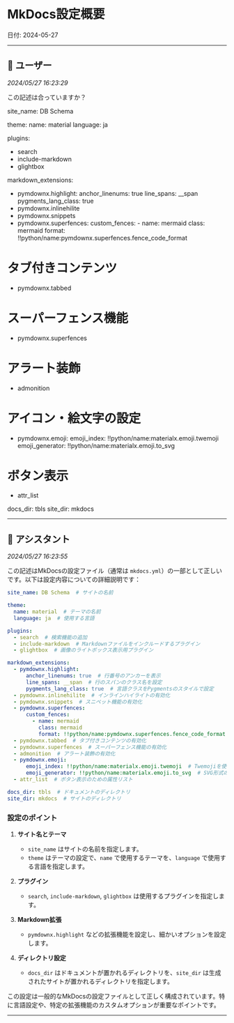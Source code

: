 # MkDocs設定概要

日付: 2024-05-27

---

## 👤 ユーザー
*2024/05/27 16:23:29*

この記述は合っていますか？

site_name: DB Schema

theme:
  name: material
  language: ja

plugins:
  - search
  - include-markdown
  - glightbox

markdown_extensions:
  - pymdownx.highlight:
      anchor_linenums: true
      line_spans: __span
      pygments_lang_class: true
  - pymdownx.inlinehilite
  - pymdownx.snippets
  - pymdownx.superfences:
      custom_fences:
        - name: mermaid
          class: mermaid
          format: !!python/name:pymdownx.superfences.fence_code_format
  # タブ付きコンテンツ
  - pymdownx.tabbed
  # スーパーフェンス機能
  - pymdownx.superfences
  # アラート装飾
  - admonition
  # アイコン・絵文字の設定
  - pymdownx.emoji:
    emoji_index: !!python/name:materialx.emoji.twemoji
    emoji_generator: !!python/name:materialx.emoji.to_svg
  # ボタン表示
  - attr_list

docs_dir: tbls
site_dir: mkdocs

---

## 🤖 アシスタント
*2024/05/27 16:23:55*

この記述はMkDocsの設定ファイル（通常は `mkdocs.yml`）の一部として正しいです。以下は設定内容についての詳細説明です：

```yaml
site_name: DB Schema  # サイトの名前

theme:
  name: material  # テーマの名前
  language: ja  # 使用する言語

plugins:
  - search  # 検索機能の追加
  - include-markdown  # Markdownファイルをインクルードするプラグイン
  - glightbox  # 画像のライトボックス表示用プラグイン

markdown_extensions:
  - pymdownx.highlight:
      anchor_linenums: true  # 行番号のアンカーを表示
      line_spans: __span  # 行のスパンのクラス名を設定
      pygments_lang_class: true  # 言語クラスをPygmentsのスタイルで設定
  - pymdownx.inlinehilite  # インラインハイライトの有効化
  - pymdownx.snippets  # スニペット機能の有効化
  - pymdownx.superfences:
      custom_fences:
        - name: mermaid
          class: mermaid
          format: !!python/name:pymdownx.superfences.fence_code_format
  - pymdownx.tabbed  # タブ付きコンテンツの有効化
  - pymdownx.superfences  # スーパーフェンス機能の有効化
  - admonition  # アラート装飾の有効化
  - pymdownx.emoji:
      emoji_index: !!python/name:materialx.emoji.twemoji  # Twemojiを使用した絵文字インデックス
      emoji_generator: !!python/name:materialx.emoji.to_svg  # SVG形式の絵文字生成
  - attr_list  # ボタン表示のための属性リスト

docs_dir: tbls  # ドキュメントのディレクトリ
site_dir: mkdocs  # サイトのディレクトリ
```

### 設定のポイント
1. **サイト名とテーマ**
   - `site_name` はサイトの名前を指定します。
   - `theme` はテーマの設定で、`name` で使用するテーマを、`language` で使用する言語を指定します。

2. **プラグイン**
   - `search`, `include-markdown`, `glightbox` は使用するプラグインを指定します。

3. **Markdown拡張**
   - `pymdownx.highlight` などの拡張機能を設定し、細かいオプションを設定します。

4. **ディレクトリ設定**
   - `docs_dir` はドキュメントが置かれるディレクトリを、`site_dir` は生成されたサイトが置かれるディレクトリを指定します。

この設定は一般的なMkDocsの設定ファイルとして正しく構成されています。特に言語設定や、特定の拡張機能のカスタムオプションが重要なポイントです。

---
